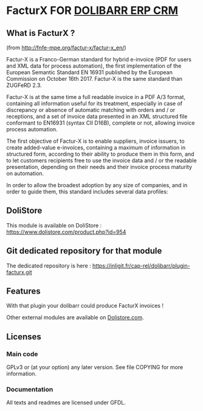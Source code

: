 # FacturX FOR [DOLIBARR ERP CRM](https://www.dolibarr.org)

## What is FacturX ?

(from  http://fnfe-mpe.org/factur-x/factur-x_en/)

Factur-X is a Franco-German standard for hybrid e-invoice (PDF for users and XML data for process automation), the first implementation of the European Semantic Standard EN 16931 published by the European Commission on October 16th 2017. Factur-X is the same standard than ZUGFeRD 2.3.

Factur-X is at the same time a full readable invoice in a PDF A/3 format, containing all information useful for its treatment, especially in case of discrepancy or absence of automatic matching with orders and / or receptions, and a set of invoice data presented in an XML structured file conformant to EN16931 (syntax CII D16B), complete or not, allowing invoice process automation.

The first objective of Factur-X is to enable suppliers, invoice issuers, to create added-value e-invoices, containing a maximum of information in structured form, according to their ability to produce them in this form, and to let customers recipients free to use the invoice data and / or the readable presentation, depending on their needs and their invoice process maturity on automation.

In order to allow the broadest adoption by any size of companies, and in order to guide them, this standard includes several data profiles:

## DoliStore

This module is available on DoliStore : https://www.dolistore.com/product.php?id=954

## Git dedicated repository for that module

The dedicated repository is here : https://inligit.fr/cap-rel/dolibarr/plugin-facturx.git

## Features

With that plugin your dolibarr could produce FacturX invoices !

Other external modules are available on [Dolistore.com](https://www.dolistore.com).

## Licenses

### Main code

GPLv3 or (at your option) any later version. See file COPYING for more information.

### Documentation

All texts and readmes are licensed under GFDL.
